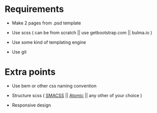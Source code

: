 # Requirements

* Make 2 pages from .psd template

* Use scss ( can be from scratch || use getbootstrap.com || bulma.io )

* Use some kind of templating engine

* Use git


# Extra points

* Use bem or other css naming convention

* Structure scss (  [SMACSS](http://smacss.com/) || [Atomic](http://github.com/nemophrost/atomic-css) || any other of your choice ) 

* Responsive design

